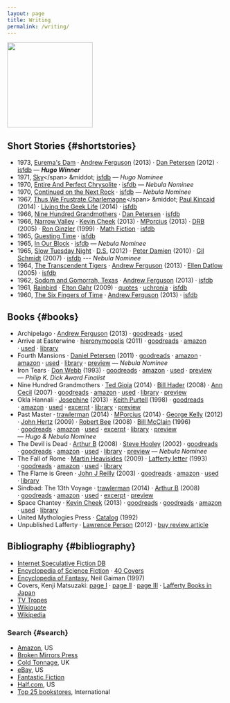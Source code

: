 ```yaml
---
layout: page
title: Writing
permalink: /writing/
---
```


<a href="http://www.centipedepress.com/authors/lafferty.html"><img src="{{ site.baseurl }}/images/works.jpg" height="197"></a>

## Short Stories {#shortstories}

* 1973, <span class="btitle">[Eurema's Dam](https://www.google.com/search?&q=r.a.+lafferty+%22eurema%27s+dam%22)</span>
&middot; [Andrew Ferguson](http://ralafferty.tumblr.com/post/62040086300/70-euremas-dam) (2013)
&middot; [Dan Petersen](http://antsofgodarequeerfish.blogspot.com/2012/04/illustration-for-euremas-dam.html) (2012)
&middot; [isfdb](http://www.isfdb.org/cgi-bin/title.cgi?41531)
&mdash; <b>*Hugo Winner*</b> 
* 1971, <span class="btitle">[Sky](https://www.google.com/search?&q=r.a.+lafferty+"sky")</span>
&middot; [isfdb](http://www.isfdb.org/cgi-bin/title.cgi?40938)
&mdash; *Hugo Nominee* 
* 1970, <span class="btitle">[Entire And Perfect Chrysolite](https://www.google.com/search?&q=r.a.+lafferty+%22entire+and+perfect+chrysolite%22)</span>
&middot; [isfdb](http://www.isfdb.org/cgi-bin/title.cgi?41436)
&mdash; *Nebula Nominee* 
* 1970, <span class="btitle">[Continued on the Next Rock](https://www.google.com/search?q=Continued+on+the+Next+Rock&ie=utf-8&oe=utf-8#channel=fs&q=r.a.+lafferty+%22Continued+on+the+Next+Rock%22)</span>
&middot; [isfdb](http://www.isfdb.org/cgi-bin/title.cgi?41531)
&mdash; *Nebula Nominee* 
* 1967, <span class="btitle">[Thus We Frustrate Charlemagne](https://www.google.com/search?&q=r.a.+lafferty+"thus+we+frustrate+charlemagne")</span>
&middot; [Paul Kincaid](http://ttdlabyrinth.wordpress.com/2014/08/01/reprint-thus-we-frustrate-charlemagne/) (2014)
&middot; [Living the Geek Life](https://livingthegeeklife.wordpress.com/2014/01/05/short-story-saturday-thus-we-frustrate-charlemagne/) (2014)
&middot; [isfdb](http://www.isfdb.org/cgi-bin/title.cgi?52255)
* 1966, <span class="btitle">[Nine Hundred Grandmothers](https://web.archive.org/web/20080124051430/http://www.scifi.com/scifiction/classics/classics_archive/lafferty/lafferty1.html)</span>
&middot; [Dan Petersen](http://antsofgodarequeerfish.blogspot.com/2011/09/thoughts-on-nine-hundred-grandmothers.html) 
&middot; [isfdb](http://www.isfdb.org/cgi-bin/title.cgi?54132)
* 1966, <span class="btitle">[Narrow Valley](https://web.archive.org/web/20040813150700/http://www.scifi.com/scifiction/classics/classics_archive/lafferty3/lafferty31.html)</span>
&middot; [Kevin Cheek](http://www.yetanotherlaffertyblog.com/2013/06/you-cant-go-back-and-narrow-valley.html) (2013)
&middot; [MPorcius](http://mporcius.blogspot.com/2013/10/narrow-valley-by-r-lafferty.html) (2013)
&middot; [DRB](http://www.scifi.darkroastedblend.com/2005/10/r-lafferty.html) (2005)
&middot; [Ron Ginzler](http://www.amazon.com/Lafferty-Orbit-R-A/product-reviews/1880448688) (1999)
&middot; [Math Fiction](http://kasmana.people.cofc.edu/MATHFICT/mfview.php?callnumber=mf733) 
&middot; [isfdb](http://www.isfdb.org/cgi-bin/title.cgi?53936)
* 1965, <span class="btitle">[Guesting Time](http://www.baenebooks.com/chapters/9781625791191/9781625791191___3.htm)</span>
&middot; [isfdb](http://www.isfdb.org/cgi-bin/title.cgi?54089)
* 1965, <span class="btitle">[In Our Block](https://www.google.com/search?&q=r.a.+lafferty+%22in+our+block%22)</span>
&middot; [isfdb](http://www.isfdb.org/cgi-bin/title.cgi?54099)
&mdash; *Nebula Nominee* 
* 1965, <span class="btitle">[Slow Tuesday Night](http://www.baenebooks.com/chapters/9781618249203/9781618249203___2.htm)</span>
&middot; [D.S.](http://happinessisfreesf.blogspot.com/2012/12/slow-tuesday-night-by-r-lafferty.html) (2012)
&middot; [Peter Damien](http://www.sfsignal.com/archives/2010/02/slow_tuesday_night/)  (2010)
&middot; [Gil Schmidt](http://gilthejenius.blogspot.com/2007/02/web-wonder.html) (2007)
&middot; [isfdb](http://www.isfdb.org/cgi-bin/title.cgi?52458)
---&nbsp;*Nebula Nominee* 
* 1964, <span class="btitle">[The Transcendent Tigers](https://web.archive.org/web/20071230052651/www.scifi.com/scifiction/classics/classics_archive/lafferty4/lafferty41.html)</span>
&middot; [Andrew Ferguson](http://ralafferty.tumblr.com/post/65026598841/75-the-transcendent-tigers) (2013)
&middot; [Ellen Datlow](http://edsfproject.blogspot.com/2005/11/transcendent-tigers-by-ra-lafferty.html) (2005)
&middot; [isfdb](http://www.isfdb.org/cgi-bin/title.cgi?59357)
* 1962, <span class="btitle">[Sodom and Gomorrah, Texas](http://manybooks.net/titles/laffertyr2316123161.html)</span>
&middot; [Andrew Ferguson](http://ralafferty.tumblr.com/post/63240518818/71-sodom-and-gomorrah-texas) (2013)
&middot; [isfdb](http://www.isfdb.org/cgi-bin/title.cgi?59221)
* 1961, <span class="btitle">[Rainbird](https://www.google.com/search?&q=r.a.+lafferty+%22rainbird%22)</span> 
&middot; [Elton Gahr](http://www.humanities360.com/index.php/short-story-review-rainbird-by-ra-lafferty-37045/) (2009)
&middot; [quotes](http://scifi.stackexchange.com/questions/36404/looking-for-a-story-about-a-time-traveler-talking-to-young-himself)
&middot; [uchronia](http://www.uchronia.net/bib.cgi/label.html?id=laffrainbi)
&middot; [isfdb](http://www.isfdb.org/cgi-bin/title.cgi?41022)
* 1960, <span class="btitle">[The Six Fingers of Time](http://www.gutenberg.org/ebooks/31663)</span>
&middot; [Andrew Ferguson](http://ralafferty.tumblr.com/post/55382042501/49-the-six-fingers-of-time) (2013)
&middot; [isfdb](http://www.isfdb.org/cgi-bin/title.cgi?58350)

## Books {#books}

* <span class="btitle">Archipelago</span>
&middot; [Andrew Ferguson](http://ralafferty.tumblr.com/post/70874732451/interlude-archipelago-and-the-argo-legend) (2013)
&middot;&nbsp;[goodreads](http://www.goodreads.com/book/show/2700591-archipelago#other_reviews "no reviews as of 2014-10-15")
&middot;&nbsp;[used](http://used.addall.com/SuperRare/submitRare.cgi?author=r.a.+lafferty&title=archipelago)
* <span class="btitle">Arrive at Easterwine</span>
&middot; [hieronymopolis](http://hieronymopolis.wordpress.com/2011/02/21/epiktistes-on-time-from-arrive-at-easterwine-the-autobiography-of-a-ktistec-machine-as-conveyed-to-r-a-lafferty-1971/) (2011)
&middot; [goodreads](http://www.goodreads.com/book/show/2700590-arrive-at-easterwine#other_reviews "4 reviews")
&middot; [amazon](http://www.amazon.com/Arrive-Easterwine-autobiography-ktistec-machine/product-reviews/068412341X/ref=cm_cr_pr_btm_helpful?ie=UTF8&showViewpoints=0&sortBy=byRankDescending "7 reviews")
&middot;&nbsp;[used](http://used.addall.com/SuperRare/submitRare.cgi?author=r.a.+lafferty&title=arrive+at+easterwine)
&middot;&nbsp;[library](http://www.worldcat.org/title/arrive-at-easterwine-the-autobiography-of-a-ktistec-machine/oclc/000161018)
* <span class="btitle">Fourth Mansions</span>
&middot; [Daniel Petersen](http://antsofgodarequeerfish.blogspot.com/2011/07/some-initial-thoughts-on-r-laffertys.html) (2011)
&middot; [goodreads](http://www.goodreads.com/book/show/689957.Fourth_Mansions#other_reviews "10 reviews")
&middot; [amazon](http://www.amazon.com/FOURTH-MANSIONS-24590-R-A-Lafferty/product-reviews/B001BJ0RAM/ref=cm_cr_dp_see_all_summary?ie=UTF8&showViewpoints=1&sortBy=byRankDescending "3 reviews") 
&middot; [amazon](http://www.amazon.com/Fourth-Mansions-R-A-Lafferty/product-reviews/1557850488/ref=cm_cr_pr_top_helpful?ie=UTF8&showViewpoints=0&sortBy=byRankDescending_ "4 reviews") 
&middot;&nbsp;[used](http://used.addall.com/SuperRare/submitRare.cgi?author=r.a.+lafferty&title=fourth+mansions)
&middot;&nbsp;[library](http://www.worldcat.org/title/fourth-mansions/oclc/005950330)
&middot; [preview](http://books.google.com/books?id=AJ1yVXoMfkoC&printsec=frontcover&dq=fourth+mansions&hl=en&sa=X&ei=3H47VPmeCIzLsATNi4KIBg&ved=0CCsQuwUwAA#v=onepage&q=fourth%20mansions&f=false) 
&mdash;&nbsp;*Nebula&nbsp;Nominee* 
* <span class="btitle">Iron Tears</span>
&middot; [Don Webb](https://groups.google.com/forum/#!topic/rec.arts.sf.reviews/rnfAKdj_XWQ) (1993)
&middot;&nbsp;[goodreads](http://www.goodreads.com/book/show/1292074.Iron_Tears#other_reviews "1 review")
&middot;&nbsp;[amazon](http://www.amazon.com/Iron-Tears-R-A-Lafferty/product-reviews/096290662X/ref=cm_cr_pr_top_helpful?ie=UTF8&showViewpoints=0&sortBy=byRankDescending "3 reviews") 
&middot;&nbsp;[used](http://used.addall.com/SuperRare/submitRare.cgi?author=r.a.+lafferty&title=iron+tears) 
&middot;&nbsp;[preview](http://books.google.com/books?id=wJZDoE5Hz0MC&printsec=frontcover#v=onepage&q&f=false) 
&mdash;&nbsp;*Philip&nbsp;K.&nbsp;Dick&nbsp;Award&nbsp;Finalist* 
* <span class="btitle">Nine Hundred Grandmothers</span>
&middot; [Ted Gioia](http://conceptualfiction.com/nine_hundred_grandmothers.html) (2014)
&middot;&nbsp;[Bill Hader](http://artsbeat.blogs.nytimes.com/2008/01/31/its-so-incredibly-tulsa-bill-haders-book-picks/?_php=true&_type=blogs&_r=0) (2008)
&middot;&nbsp;[Ann Cecil](http://www.cs.cmu.edu/afs/cs/usr/roboman/www/sigma/review/900grannies.html) (2007)
&middot;&nbsp;[goodreads](http://www.goodreads.com/book/show/492773.Nine_Hundred_Grandmothers#other_reviews "27 reviews")
&middot;&nbsp;[amazon](http://www.amazon.com/Nine-Hundred-Grandmothers-R-Lafferty/product-reviews/0441580513/ref=cm_cr_pr_top_helpful?ie=UTF8&showViewpoints=0&sortBy=byRankDescending "18 reviews")
&middot;&nbsp;[used](http://used.addall.com/SuperRare/submitRare.cgi?author=r.a.+lafferty&title=nine+hundred+grandmothers)
&middot;&nbsp;[library](http://www.worldcat.org/title/nine-hundred-grandmothers/oclc/003633426)
&middot;&nbsp;[preview](http://books.google.com/books?id=Y_FoU_KMOmkC&printsec=frontcover#v=onepage&q&f=false) 
* <span class="btitle">Okla Hannali</span>
&middot; [Josephine](http://josephinereadersadvisory.wordpress.com/2013/01/30/okla-hannali-by-r-a-lafferty/) (2013)
&middot;&nbsp;[Keith Purtell](http://www.keithpurtell.com/kthings/r-a-lafferty.htm) (1998)
&middot;&nbsp;[goodreads](http://www.goodreads.com/book/show/667700.Okla_Hannali#other_reviews "9 reviews")
&middot;&nbsp;[amazon](http://www.amazon.com/Okla-Hannali-R-Lafferty/product-reviews/0806123494/ref=sr_1_1_cm_cr_acr_txt?ie=UTF8&showViewpoints=1 "16 reviews")
&middot;&nbsp;[used](http://used.addall.com/SuperRare/submitRare.cgi?author=r.a.+lafferty&title=okla+hannali)
&middot;&nbsp;[excerpt](https://web.archive.org/web/20070927011811/http://www.prairienet.org/~almahu/hannali.htm) 
&middot;&nbsp;[library](http://www.worldcat.org/title/okla-hannali/oclc/000389556)
&middot;&nbsp;[preview](http://books.google.com/books?id=JEcdwFYa3boC&printsec=frontcover#v=onepage&q&f=false) 
* <span class="btitle">Past Master</span>
&middot; [trawlerman](http://failingevenbetter.blogspot.com/2014/05/finished-past-master-not-review.html) (2014)
&middot;&nbsp;[MPorcius](http://mporcius.blogspot.com/2014/01/past-master-by-r-lafferty.html)  (2014)
&middot;&nbsp;[George Kelly](http://georgekelley.org/forgotten-books-160-past-master-by-r-a-lafferty/) (2012)
&middot;&nbsp;[John Hertz](http://web.archive.org/web/20110728190613/http://collectingsf.com/hertz/past_master.html) (2009)
&middot;&nbsp;[Robert&nbsp;Bee](http://www.irosf.com/q/zine/article/10456) (2008)
&middot;&nbsp;[Bill&nbsp;McClain](http://watershade.net/wmcclain/past_master.txt) (1996)
&middot;&nbsp;[goodreads](http://www.goodreads.com/book/show/492772.Past_Master#other_reviews "23 reviews")
&middot;&nbsp;[amazon](http://www.amazon.com/Past-Master-Ace-SF-65301/product-reviews/0441653014/ref=sr_1_1_cm_cr_acr_txt?ie=UTF8&showViewpoints=1 "6 reviews")
&middot;&nbsp;[used](http://used.addall.com/SuperRare/submitRare.cgi?author=r.a.+lafferty&title=past+master)
&middot;&nbsp;[excerpt](http://hieronymopolis.wordpress.com/2010/06/24/raphael-aloysius-laffertys-burlesqued-black-mass-in-his-book-past-master/) 
&middot;&nbsp;[library](http://www.worldcat.org/title/past-master/oclc/001693870)
&middot;&nbsp;[preview](http://books.google.com/books?id=uXHKVdU6nA8C&printsec=frontcover#v=onepage&q&f=false) 
&mdash;&nbsp;*Hugo&nbsp;&&nbsp;Nebula&nbsp;Nominee* 
* <span class="btitle">The Devil is Dead</span>
&middot; [Arthur B](http://ferretbrain.com/articles/article-240.html) (2008)
&middot; [Steve Hooley](https://web.archive.org/web/20090917070520/http://www.lostbooks.org/guestreviews/2002-06-27-1.html) (2002)
&middot;&nbsp;[goodreads](http://www.goodreads.com/book/show/1292067.The_Devil_Is_Dead#other_reviews "7 reviews")
&middot;&nbsp;[goodreads](http://www.goodreads.com/book/show/19376473-the-devil-is-dead#other_reviews "1 review")
&middot;&nbsp;[amazon](http://www.amazon.com/Devil-Dead-R-Lafferty/product-reviews/1557850461/ref=sr_1_1_cm_cr_acr_txt?ie=UTF8&showViewpoints=1 "4 reviews")
&middot;&nbsp;[used](http://used.addall.com/SuperRare/submitRare.cgi?author=r.a.+lafferty&title=the+devil+is+dead)
&middot;&nbsp;[library](http://www.worldcat.org/title/devil-is-dead/oclc/002896356)
&middot;&nbsp;[preview](http://books.google.com/books?id=xk0YTotXzu0C&printsec=frontcover#v=onepage&q&f=false) 
&mdash;&nbsp;*Nebula&nbsp;Nominee* 
* <span class="btitle">The Fall of Rome</span>
&middot; [Martin Heavisides](http://theevitable.blogspot.com/2009/01/ra-laffertys-fall-of-rome.html)  (2009)
&middot; [Lafferty letter](http://www.mulle-kybernetik.com/RAL/messageboard/viewtopic.php?p=402#p402) (1993)
&middot;&nbsp;[goodreads](http://www.goodreads.com/book/show/2806990-the-fall-of-rome#other_reviews "6 reviews")
&middot;&nbsp;[amazon](http://www.amazon.com/fall-Rome-R-Lafferty/product-reviews/B0006CALC4/ref=sr_1_1_cm_cr_acr_txt?ie=UTF8&showViewpoints=1 "3 reviews")
&middot;&nbsp;[used](http://used.addall.com/SuperRare/submitRare.cgi?author=r.a.+lafferty&title=the+fall+of+rome)
&middot;&nbsp;[library](http://www.worldcat.org/title/fall-of-rome/oclc/000164581)
* <span class="btitle">The Flame is Green</span>
&middot; [John J Reilly](http://www.benespen.com/storage/the-long-view/tfig.html) (2003)
&middot; [goodreads](http://www.goodreads.com/book/show/4738947-the-flame-is-green#other_reviews "no reviews as of 2014-10-15")
&middot; [amazon](http://www.amazon.com/flame-green-R-Lafferty/product-reviews/0802703461/ref=sr_1_2_cm_cr_acr_txt?ie=UTF8&showViewpoints=1 "2 reviews")
&middot;&nbsp;[used](http://used.addall.com/SuperRare/submitRare.cgi?author=r.a.+lafferty&title=the+flame+is+green)
&middot;&nbsp;[library](http://www.worldcat.org/title/flame-is-green/oclc/000132073)
* <span class="btitle">Sindbad: The 13th Voyage</span>
&middot; [trawlerman](http://failingevenbetter.blogspot.com/2014/10/this-great-redemptive-recoil.html) (2014)
&middot;&nbsp;[Arthur B](http://ferretbrain.com/articles/article-264) (2008)
&middot;&nbsp;[goodreads](http://www.goodreads.com/book/show/2412553.Sindbad#other_reviews "2 reviews")
&middot;&nbsp;[amazon](http://www.amazon.com/Sindbad-Thirteenth-Voyage-R-Lafferty/product-reviews/0962382418/ref=sr_1_1_cm_cr_acr_txt?ie=UTF8&showViewpoints=1 "1 review")
&middot;&nbsp;[used](http://used.addall.com/SuperRare/submitRare.cgi?author=r.a.+lafferty&title=sindbad)
&middot;&nbsp;[excerpt](http://failingevenbetter.blogspot.com/2014/09/well-its-living-and-living-in-magic.html) 
&middot;&nbsp;[preview](http://books.google.com/books?id=Y9sLZ56fQWMC&printsec=frontcover#v=onepage&q&f=false) 
* <span class="btitle">Space Chantey</span>
&middot; [Kevin Cheek](http://www.yetanotherlaffertyblog.com/2013/05/deeply-silly.html) (2013)
&middot; [goodreads](http://www.goodreads.com/book/show/2154101.Space_Chantey#other_reviews "8 reviews")
&middot; [goodreads](http://www.goodreads.com/book/show/10876706-pity-about-earth-space-chantey#other_reviews "1 review")
&middot; [amazon](http://www.amazon.com/Space-Chantey-About-Earth-Double/product-reviews/B001E50QMW/ref=sr_1_1_cm_cr_acr_txt?ie=UTF8&showViewpoints=1 "1 review")
&middot;&nbsp;[used](http://used.addall.com/SuperRare/submitRare.cgi?author=r.a.+lafferty&title=space+chantey)
&middot;&nbsp;[library](http://www.worldcat.org/title/space-chantey/oclc/006027516)
* <span class="btitle">United Mythologies Press</span>
&middot; [Catalog](/archive/ump-usenet.txt) (1992)
* <span class="btitle">Unpublished Lafferty</span>
&middot; [Lawrence Person](http://www.lawrenceperson.com/?p=7400) (2012)
&middot;&nbsp;[buy review article](http://www.nyrsf.com/2012/01/)


## Bibliography {#bibliography}

* [Internet Speculative Fiction DB](http://www.isfdb.org/cgi-bin/ea.cgi?36)
* [Encyclopedia of Science Fiction](http://www.sf-encyclopedia.com/entry/lafferty_r_a) &middot; [40 Covers](http://sf-encyclopedia.co.uk/gallery.php?link=lafferty_r_a)
* [Encyclopedia of Fantasy](http://sf-encyclopedia.co.uk/fe.php?nm=lafferty_r_a), Neil Gaiman (1997)
* Covers, Kenji Matsuzaki: [page I](http://hc2.seikyou.ne.jp/home/DrBr/RAL/cover/covers.html) &middot; [page II](http://hc2.seikyou.ne.jp/home/DrBr/RAL/cover/coversA.html) &middot; [page III](http://hc2.seikyou.ne.jp/home/DrBr/RAL/cover/coversM.html) &middot; [Lafferty Books in Japan](http://hc2.seikyou.ne.jp/home/DrBr/RAL/RALjap.html)
* [TV Tropes](http://tvtropes.org/pmwiki/pmwiki.php/Creator/RALafferty)
* [Wikiquote](http://en.wikiquote.org/wiki/R._A._Lafferty)
* [Wikipedia](https://en.wikipedia.org/wiki/R._A._Lafferty)

### Search {#search}

* [Amazon](http://www.amazon.com/s/ref=la_B004LPUKIW_B004LPUKIW_sr?rh=i%3Abooks&field-author=R.A+Lafferty&sort=relevance&ie=UTF8&qid=1413013006), US
* [Broken Mirrors Press](http://smallbeerpress.com/smallbeer/2009/08/03/broken-mirrors-press/)
* [Cold Tonnage](http://www.coldtonnage.com/?CLSN_3127=14130129523127d347f7707db112357e&keyword=lafferty&searchby=author&page=shop%2Fbrowse&fsb=1&Search=Search), UK
* [eBay](http://www.ebay.com/sch/i.html?_from=R40&_trksid=p2050601.m570.l1313.TR11.TRC1.A0.H0.Xr.a.+lafferty&_nkw=r.a.+lafferty&_sacat=0), US
* [Fantastic Fiction](http://www.fantasticfiction.co.uk/l/r-a-lafferty/)
* [Half.com](http://search.half.ebay.com/r-a-lafferty_W0QQ_trksidZp3030Q2em1446Q2el2686QQqueryZrQ2eaQ2eQ20laffertyQQmZbooks), US
* [Top 25 bookstores](http://used.addall.com/), International

